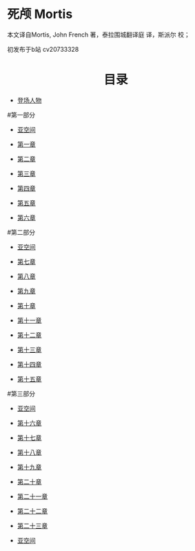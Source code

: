 # 死颅 Mortis

本文译自Mortis, John French 著，泰拉围城翻译庭 译，斯派尔 校；

初发布于b站 cv20733328


<div align="center">
<h1>目录</h1>
</div>

- [登场人物](MortisDramatisPersonae.md)

#第一部分

- [亚空间](MortisWarp01.md)

- [第一章](MortisChapter01.md)

- [第二章](MortisChapter02.md)

- [第三章](MortisChapter03.md)

- [第四章](MortisChapter04.md)

- [第五章](MortisChapter05.md)

- [第六章](MortisChapter06.md)

#第二部分

- [亚空间](MortisWarp02.md)

- [第七章](MortisChapter07.md)

- [第八章](MortisChapter08.md)

- [第九章](MortisChapter09.md)

- [第十章](MortisChapter10.md)

- [第十一章](MortisChapter11.md)

- [第十二章](MortisChapter12.md)

- [第十三章](MortisChapter13.md)

- [第十四章](MortisChapter14.md)

- [第十五章](MortisChapter15.md)

#第三部分

- [亚空间](MortisWarp03.md)

- [第十六章](MortisChapter16.md)

- [第十七章](MortisChapter17.md)

- [第十八章](MortisChapter18.md)

- [第十九章](MortisChapter19.md)

- [第二十章](MortisChapter20.md)

- [第二十一章](MortisChapter21.md)

- [第二十二章](MortisChapter22.md)

- [第二十三章](MortisChapter23.md)

- [亚空间](MortisWarp04.md)
